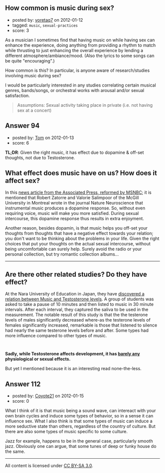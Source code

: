 ## How common is music during sex?

- posted by: [voretaq7](https://stackexchange.com/users/-1/50-voretaq7) on 2012-01-12
- tagged: `music`, `sexual-practices`
- score: 3

As a musician I sometimes find that having music on while having sex can enhance the experience, doing anything from providing a rhythm to match while thrusting to just enhancing the overall experience by lending a different atmosphere/ambiance/mood.  (Also the lyrics to some songs can be quite "encouraging".)

How common is this? In particular, is anyone aware of research/studies involving music during sex?

I would be particularly interested in any studies correlating certain musical genres, bands/songs, or orchestral works with arousal and/or sexual satisfaction.

> Assumptions: Sexual activity taking place in private (i.e. not having sex at a concert)


## Answer 94

- posted by: [Tom](https://stackexchange.com/users/-1/145-tom) on 2012-01-13
- score: 6

<p><strong>TL;DR</strong>: Given the right music, it has effect due to dopamine &amp; off-set thoughts, not due to Testosterone.</p>

<h2>What effect does music have on us? How does it affect sex?</h2>

<p>In this <a href="http://www.msnbc.msn.com/id/40990339/ns/health-behavior/t/your-brain-music-enjoyable-sex/">news article from the Associated Press, reformed by MSNBC</a>; it is mentioned that Robert Zatorre and Valorie Salimpoor of the McGill University in Montreal wrote in the journal Nature Neuroscience that instrumental music produces a dopamine response. So, without even requiring voice, music will make you more satisfied. During sexual intercourse, this dopamine response thus results in extra enjoyment.</p>

<p>Another reason, besides dopamin, is that music helps you off-set your thoughts from thoughts that have a negative effect towards your relation; you don't want to be thinking about the problems in your life. Given the right choices that put your thoughts on the actual sexual intercourse, without being uncomfortable can surely help. Surely avoid the radio or your personal collection, but try romantic collection albums...</p>

<hr>

<h2>Are there other related studies? Do they have effect?</h2>

<p>At the Nara University of Education in Japan, they have <a href="http://chialvo.org/Curso/UNR2010/Modulo%201%20Musica%20Y%20Neurociencia/Publicaciones/FUKUI.pdf">discovered a relation between Music and Testosterone levels</a>. A group of students was asked to take a pause of 10 minutes and then listed to music in 30 minute intervals. After each interval, they captured the saliva to be used in the measurement. The notable result of this study is that the the testerone levels of males significantly decreased where-as the testerone levels of females significantly increased, remarkable is those that listened to silence had nearly the same testerone levels before and after. Some types had more influence compared to other types of music.</p>

<p><img src="http://i.stack.imgur.com/7AoR5.png" alt=""></p>

<p><img src="http://i.stack.imgur.com/xhli9.png" alt=""></p>

<p><strong>Sadly, while Testosterone affects development, it has <a href="https://en.wikipedia.org/wiki/Testosterone">barely any</a> physiological or sexual effects.</strong></p>

<p>But yet I mentioned because it is an interesting read none-the-less.</p>



## Answer 112

- posted by: [Coyote21](https://stackexchange.com/users/-1/168-coyote21) on 2012-01-15
- score: 0

What I think of it is that music being a sound wave, can intereact with your own brain cycles and induce some types of behavior, so in a sense it can influence sex. What I also think is that some types of music can induce a more seductive state than others, regardless of the country of culture. But there are also some types of music specific to some culture. 

Jazz for example, happens to be in the general case, particularly smooth jazz. Obviously one can argue, that some tunes of deep or funky house do the same.



---

All content is licensed under [CC BY-SA 3.0](https://creativecommons.org/licenses/by-sa/3.0/).
